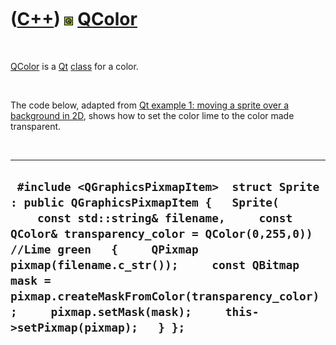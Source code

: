 



 

 

 

 

 

([C++](Cpp.htm)) ![Qt](PicQt.png) [QColor](CppQColor.htm)
=========================================================

 

[QColor](CppQColor.htm) is a [Qt](CppQt.htm) [class](CppClass.htm) for a
color.

 

The code below, adapted from [Qt example 1: moving a sprite over a
background in 2D](CppQtExample1.htm), shows how to set the color lime to
the color made transparent.

 

  ----------------------------------------------------------------------------------------------------------------------------------------------------------------------------------------------------------------------------------------------------------------------------------------------------------------------------------------------------------------------------------
  ` #include <QGraphicsPixmapItem>  struct Sprite : public QGraphicsPixmapItem {   Sprite(     const std::string& filename,     const QColor& transparency_color = QColor(0,255,0)) //Lime green   {     QPixmap pixmap(filename.c_str());     const QBitmap mask = pixmap.createMaskFromColor(transparency_color);     pixmap.setMask(mask);     this->setPixmap(pixmap);   } };`
  ----------------------------------------------------------------------------------------------------------------------------------------------------------------------------------------------------------------------------------------------------------------------------------------------------------------------------------------------------------------------------------

 

 

 

 

 





 



